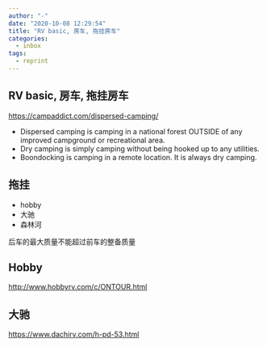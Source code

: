 ```yaml
---
author: "-"
date: "2020-10-08 12:29:54" 
title: "RV basic, 房车, 拖挂房车"
categories:
  - inbox
tags:
  - reprint
---
```

## RV basic, 房车, 拖挂房车

<https://campaddict.com/dispersed-camping/>

- Dispersed camping is camping in a national forest OUTSIDE of any improved campground or recreational area.
- Dry camping is simply camping without being hooked up to any utilities.
- Boondocking is camping in a remote location. It is always dry camping.

## 拖挂

- hobby
- 大驰
- 森林河

后车的最大质量不能超过前车的整备质量

## Hobby

http://www.hobbyrv.com/c/ONTOUR.html

## 大驰

https://www.dachirv.com/h-pd-53.html
